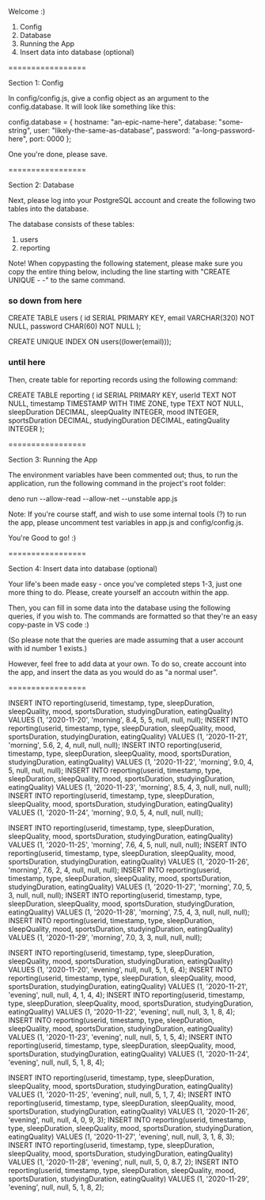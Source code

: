 Welcome :)

1. Config
2. Database
3. Running the App
4. Insert data into database (optional)

=================


Section 1: Config

In config/config.js, give a config object as an argument to the config.database.
It will look like something like this:

  config.database = {
    hostname: "an-epic-name-here",
    database: "some-string",
    user: "likely-the-same-as-database",
    password: "a-long-password-here",
    port: 0000
  };

One you're done, please save.


=================


Section 2: Database

Next, please log into your PostgreSQL account and create the following two tables into the database.

The database consists of these tables:
  1) users
  2) reporting

Note! 
When copypasting the following statement, please make sure you copy the entire thing below,
including the line starting with "CREATE UNIQUE - -" to the same command.

### so down from here ###

CREATE TABLE users (
  id SERIAL PRIMARY KEY,
  email VARCHAR(320) NOT NULL,
  password CHAR(60) NOT NULL
);

CREATE UNIQUE INDEX ON users((lower(email)));

### until here ###


Then, create table for reporting records using the following command:

CREATE TABLE reporting (
    id SERIAL PRIMARY KEY,
    userId TEXT NOT NULL,
    timestamp TIMESTAMP WITH TIME ZONE,
    type TEXT NOT NULL,
    sleepDuration DECIMAL,
    sleepQuality INTEGER,
    mood INTEGER,
    sportsDuration DECIMAL,
    studyingDuration DECIMAL,
    eatingQuality INTEGER
);


=================


Section 3: Running the App

The environment variables have been commented out; 
thus, to run the application, run the following command in the project's root folder:

deno run --allow-read --allow-net --unstable app.js

Note: If you're course staff, and wish to use some internal tools (?) to run the app,
please uncomment test variables in app.js and config/config.js. 

You're Good to go! :) 


=================


Section 4: Insert data into database (optional)

Your life's been made easy - once you've completed steps 1-3, just one more thing to do.
Please, create yourself an accoutn within the app.

Then, you can fill in some data into the database using the
following queries, if you wish to. The commands are formatted so that they're an easy copy-paste in VS code :)

(So please note that the queries are made assuming that a user account with id number 1 exists.)

However, feel free to add data at your own. 
To do so, create account into the app, and insert the data as you would do as "a normal user".


================= 

INSERT INTO reporting(userid, timestamp, type, sleepDuration, sleepQuality, mood, sportsDuration, studyingDuration, eatingQuality) 
VALUES (1, '2020-11-20', 'morning', 8.4, 5, 5, null, null, null);
INSERT INTO reporting(userid, timestamp, type, sleepDuration, sleepQuality, mood, sportsDuration, studyingDuration, eatingQuality) 
VALUES (1, '2020-11-21', 'morning', 5.6, 2, 4, null, null, null);
INSERT INTO reporting(userid, timestamp, type, sleepDuration, sleepQuality, mood, sportsDuration, studyingDuration, eatingQuality) 
VALUES (1, '2020-11-22', 'morning', 9.0, 4, 5, null, null, null);
INSERT INTO reporting(userid, timestamp, type, sleepDuration, sleepQuality, mood, sportsDuration, studyingDuration, eatingQuality) 
VALUES (1, '2020-11-23', 'morning', 8.5, 4, 3, null, null, null);
INSERT INTO reporting(userid, timestamp, type, sleepDuration, sleepQuality, mood, sportsDuration, studyingDuration, eatingQuality) 
VALUES (1, '2020-11-24', 'morning', 9.0, 5, 4, null, null, null);



INSERT INTO reporting(userid, timestamp, type, sleepDuration, sleepQuality, mood, sportsDuration, studyingDuration, eatingQuality) 
VALUES (1, '2020-11-25', 'morning', 7.6, 4, 5, null, null, null);
INSERT INTO reporting(userid, timestamp, type, sleepDuration, sleepQuality, mood, sportsDuration, studyingDuration, eatingQuality) 
VALUES (1, '2020-11-26', 'morning', 7.6, 2, 4, null, null, null);
INSERT INTO reporting(userid, timestamp, type, sleepDuration, sleepQuality, mood, sportsDuration, studyingDuration, eatingQuality) 
VALUES (1, '2020-11-27', 'morning', 7.0, 5, 3, null, null, null);
INSERT INTO reporting(userid, timestamp, type, sleepDuration, sleepQuality, mood, sportsDuration, studyingDuration, eatingQuality) 
VALUES (1, '2020-11-28', 'morning', 7.5, 4, 3, null, null, null);
INSERT INTO reporting(userid, timestamp, type, sleepDuration, sleepQuality, mood, sportsDuration, studyingDuration, eatingQuality) 
VALUES (1, '2020-11-29', 'morning', 7.0, 3, 3, null, null, null);



INSERT INTO reporting(userid, timestamp, type, sleepDuration, sleepQuality, mood, sportsDuration, studyingDuration, eatingQuality) 
VALUES (1, '2020-11-20', 'evening', null, null, 5, 1, 6, 4);
INSERT INTO reporting(userid, timestamp, type, sleepDuration, sleepQuality, mood, sportsDuration, studyingDuration, eatingQuality) 
VALUES (1, '2020-11-21', 'evening', null, null, 4, 1, 4, 4);
INSERT INTO reporting(userid, timestamp, type, sleepDuration, sleepQuality, mood, sportsDuration, studyingDuration, eatingQuality) 
VALUES (1, '2020-11-22', 'evening', null, null, 3, 1, 8, 4);
INSERT INTO reporting(userid, timestamp, type, sleepDuration, sleepQuality, mood, sportsDuration, studyingDuration, eatingQuality) 
VALUES (1, '2020-11-23', 'evening', null, null, 5, 1, 5, 4);
INSERT INTO reporting(userid, timestamp, type, sleepDuration, sleepQuality, mood, sportsDuration, studyingDuration, eatingQuality) 
VALUES (1, '2020-11-24', 'evening', null, null, 5, 1, 8, 4);



INSERT INTO reporting(userid, timestamp, type, sleepDuration, sleepQuality, mood, sportsDuration, studyingDuration, eatingQuality) 
VALUES (1, '2020-11-25', 'evening', null, null, 5, 1, 7, 4);
INSERT INTO reporting(userid, timestamp, type, sleepDuration, sleepQuality, mood, sportsDuration, studyingDuration, eatingQuality) 
VALUES (1, '2020-11-26', 'evening', null, null, 4, 0, 9, 3);
INSERT INTO reporting(userid, timestamp, type, sleepDuration, sleepQuality, mood, sportsDuration, studyingDuration, eatingQuality) 
VALUES (1, '2020-11-27', 'evening', null, null, 3, 1, 8, 3);
INSERT INTO reporting(userid, timestamp, type, sleepDuration, sleepQuality, mood, sportsDuration, studyingDuration, eatingQuality) 
VALUES (1, '2020-11-28', 'evening', null, null, 5, 0, 8.7, 2);
INSERT INTO reporting(userid, timestamp, type, sleepDuration, sleepQuality, mood, sportsDuration, studyingDuration, eatingQuality) 
VALUES (1, '2020-11-29', 'evening', null, null, 5, 1, 8, 2);



